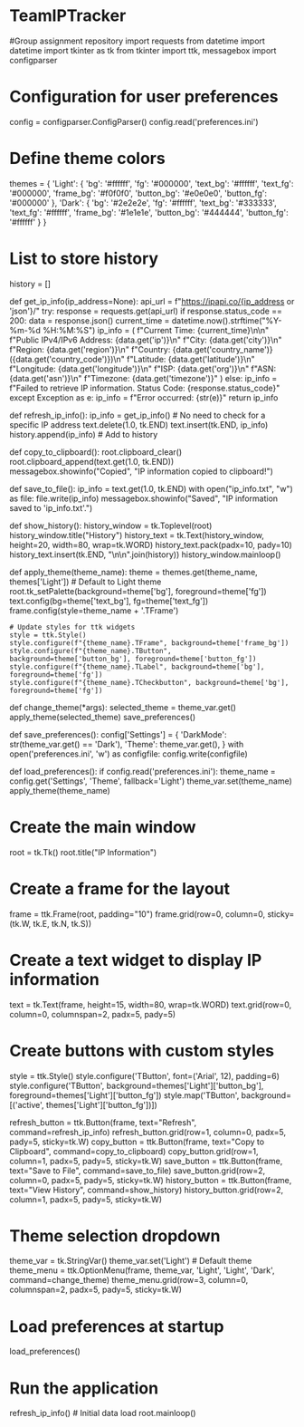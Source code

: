 # TeamIPTracker
#Group assignment repository
import requests
from datetime import datetime
import tkinter as tk
from tkinter import ttk, messagebox
import configparser

# Configuration for user preferences
config = configparser.ConfigParser()
config.read('preferences.ini')

# Define theme colors
themes = {
    'Light': {
        'bg': '#ffffff',
        'fg': '#000000',
        'text_bg': '#ffffff',
        'text_fg': '#000000',
        'frame_bg': '#f0f0f0',
        'button_bg': '#e0e0e0',
        'button_fg': '#000000'
    },
    'Dark': {
        'bg': '#2e2e2e',
        'fg': '#ffffff',
        'text_bg': '#333333',
        'text_fg': '#ffffff',
        'frame_bg': '#1e1e1e',
        'button_bg': '#444444',
        'button_fg': '#ffffff'
    }
}

# List to store history
history = []

def get_ip_info(ip_address=None):
    api_url = f"https://ipapi.co/{ip_address or 'json'}/"
    try:
        response = requests.get(api_url)
        if response.status_code == 200:
            data = response.json()
            current_time = datetime.now().strftime("%Y-%m-%d %H:%M:%S")
            ip_info = (
                f"Current Time: {current_time}\n\n"
                f"Public IPv4/IPv6 Address: {data.get('ip')}\n"
                f"City: {data.get('city')}\n"
                f"Region: {data.get('region')}\n"
                f"Country: {data.get('country_name')} ({data.get('country_code')})\n"
                f"Latitude: {data.get('latitude')}\n"
                f"Longitude: {data.get('longitude')}\n"
                f"ISP: {data.get('org')}\n"
                f"ASN: {data.get('asn')}\n"
                f"Timezone: {data.get('timezone')}"
            )
        else:
            ip_info = f"Failed to retrieve IP information. Status Code: {response.status_code}"
    except Exception as e:
        ip_info = f"Error occurred: {str(e)}"
    return ip_info

def refresh_ip_info():
    ip_info = get_ip_info()  # No need to check for a specific IP address
    text.delete(1.0, tk.END)
    text.insert(tk.END, ip_info)
    history.append(ip_info)  # Add to history

def copy_to_clipboard():
    root.clipboard_clear()
    root.clipboard_append(text.get(1.0, tk.END))
    messagebox.showinfo("Copied", "IP information copied to clipboard!")

def save_to_file():
    ip_info = text.get(1.0, tk.END)
    with open("ip_info.txt", "w") as file:
        file.write(ip_info)
    messagebox.showinfo("Saved", "IP information saved to 'ip_info.txt'.")

def show_history():
    history_window = tk.Toplevel(root)
    history_window.title("History")
    history_text = tk.Text(history_window, height=20, width=80, wrap=tk.WORD)
    history_text.pack(padx=10, pady=10)
    history_text.insert(tk.END, "\n\n".join(history))
    history_window.mainloop()

def apply_theme(theme_name):
    theme = themes.get(theme_name, themes['Light'])  # Default to Light theme
    root.tk_setPalette(background=theme['bg'], foreground=theme['fg'])
    text.config(bg=theme['text_bg'], fg=theme['text_fg'])
    frame.config(style=theme_name + '.TFrame')

    # Update styles for ttk widgets
    style = ttk.Style()
    style.configure(f"{theme_name}.TFrame", background=theme['frame_bg'])
    style.configure(f"{theme_name}.TButton", background=theme['button_bg'], foreground=theme['button_fg'])
    style.configure(f"{theme_name}.TLabel", background=theme['bg'], foreground=theme['fg'])
    style.configure(f"{theme_name}.TCheckbutton", background=theme['bg'], foreground=theme['fg'])

def change_theme(*args):
    selected_theme = theme_var.get()
    apply_theme(selected_theme)
    save_preferences()

def save_preferences():
    config['Settings'] = {
        'DarkMode': str(theme_var.get() == 'Dark'),
        'Theme': theme_var.get(),
    }
    with open('preferences.ini', 'w') as configfile:
        config.write(configfile)

def load_preferences():
    if config.read('preferences.ini'):
        theme_name = config.get('Settings', 'Theme', fallback='Light')
        theme_var.set(theme_name)
        apply_theme(theme_name)

# Create the main window
root = tk.Tk()
root.title("IP Information")

# Create a frame for the layout
frame = ttk.Frame(root, padding="10")
frame.grid(row=0, column=0, sticky=(tk.W, tk.E, tk.N, tk.S))

# Create a text widget to display IP information
text = tk.Text(frame, height=15, width=80, wrap=tk.WORD)
text.grid(row=0, column=0, columnspan=2, padx=5, pady=5)

# Create buttons with custom styles
style = ttk.Style()
style.configure('TButton', font=('Arial', 12), padding=6)
style.configure('TButton', background=themes['Light']['button_bg'], foreground=themes['Light']['button_fg'])
style.map('TButton', background=[('active', themes['Light']['button_fg'])])

refresh_button = ttk.Button(frame, text="Refresh", command=refresh_ip_info)
refresh_button.grid(row=1, column=0, padx=5, pady=5, sticky=tk.W)
copy_button = ttk.Button(frame, text="Copy to Clipboard", command=copy_to_clipboard)
copy_button.grid(row=1, column=1, padx=5, pady=5, sticky=tk.W)
save_button = ttk.Button(frame, text="Save to File", command=save_to_file)
save_button.grid(row=2, column=0, padx=5, pady=5, sticky=tk.W)
history_button = ttk.Button(frame, text="View History", command=show_history)
history_button.grid(row=2, column=1, padx=5, pady=5, sticky=tk.W)

# Theme selection dropdown
theme_var = tk.StringVar()
theme_var.set('Light')  # Default theme
theme_menu = ttk.OptionMenu(frame, theme_var, 'Light', 'Light', 'Dark', command=change_theme)
theme_menu.grid(row=3, column=0, columnspan=2, padx=5, pady=5, sticky=tk.W)

# Load preferences at startup
load_preferences()

# Run the application
refresh_ip_info()  # Initial data load
root.mainloop()

